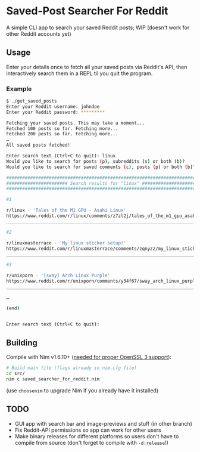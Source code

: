 # Saved-Post Searcher For Reddit
A simple CLI app to search your saved Reddit posts; WIP (doesn't work for other Reddit accounts yet)

## Usage
Enter your details once to fetch all your saved posts via Reddit's API, then interactively search them in a REPL til you quit the program.

### Example
```sh
$ ./get_saved_posts
Enter your Reddit username: johndoe
Enter your Reddit password: *********

Fetching your saved posts. This may take a moment...
Fetched 100 posts so far. Fetching more...
Fetched 200 posts so far. Fetching more...
…
All saved posts fetched!

Enter search text (Ctrl+C to quit): linux
Would you like to search for posts (p), subreddits (s) or both (b)? 
Would you like to search for saved comments (c), posts (p) or both (b)? 

##############################################################################################################
####################### Search results for "linux" ###########################################################
##############################################################################################################

#1

r/linux - 'Tales of the M1 GPU - Asahi Linux'
https://www.reddit.com/r/linux/comments/z7zl2j/tales_of_the_m1_gpu_asahi_linux/
______________________________________________________________________________________________________________

#2

r/linuxmasterrace - 'My linux sticker setup!'
https://www.reddit.com/r/linuxmasterrace/comments/zqnyzz/my_linux_sticker_setup/
______________________________________________________________________________________________________________

#3

r/unixporn - '[sway] Arch Linux Purple'
https://www.reddit.com/r/unixporn/comments/y34f67/sway_arch_linux_purple/
______________________________________________________________________________________________________________

…

(end)


Enter search text (Ctrl+C to quit): 
```

## Building
Compile with Nim v1.6.10+ ([needed for proper OpenSSL 3 support](https://www.mail-archive.com/nim-general@lists.nim-lang.org/msg22302.html)):
```sh
# Build main file (flags already in nim.cfg file)
cd src/
nim c saved_searcher_for_reddit.nim
```
(use `choosenim` to upgrade Nim if you already have it installed)

## TODO
- GUI app with search bar and image-previews and stuff (in other branch)
- Fix Reddit-API permissions so app can work for other users
- Make binary releases for different platforms so users don't have to compile from source (don't forget to compile with `-d:release`!)
